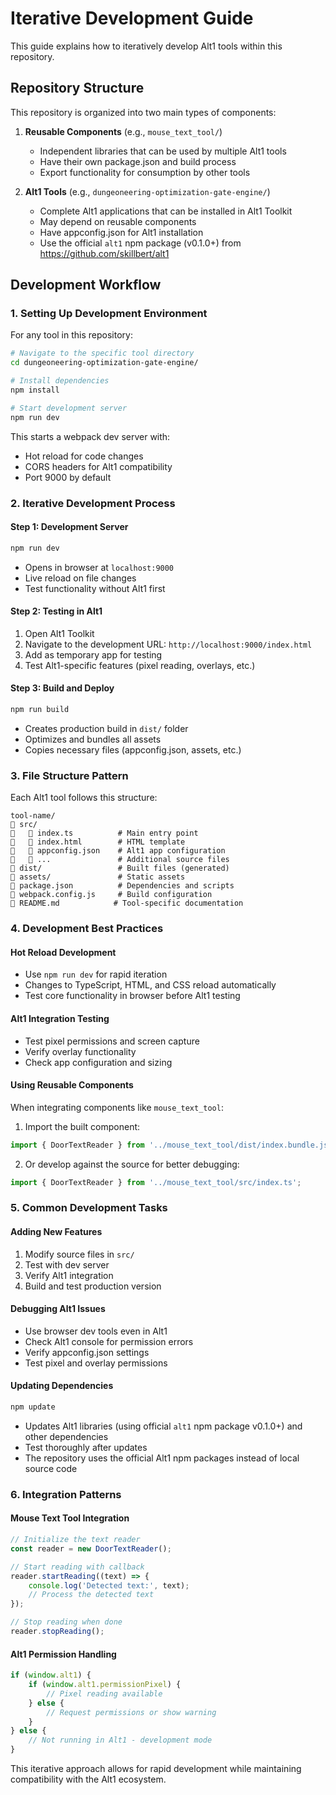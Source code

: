 # Iterative Development Guide

This guide explains how to iteratively develop Alt1 tools within this repository.

## Repository Structure

This repository is organized into two main types of components:

1. **Reusable Components** (e.g., `mouse_text_tool/`)
   - Independent libraries that can be used by multiple Alt1 tools
   - Have their own package.json and build process
   - Export functionality for consumption by other tools

2. **Alt1 Tools** (e.g., `dungeoneering-optimization-gate-engine/`)
   - Complete Alt1 applications that can be installed in Alt1 Toolkit
   - May depend on reusable components
   - Have appconfig.json for Alt1 installation
   - Use the official `alt1` npm package (v0.1.0+) from https://github.com/skillbert/alt1

## Development Workflow

### 1. Setting Up Development Environment

For any tool in this repository:

```bash
# Navigate to the specific tool directory
cd dungeoneering-optimization-gate-engine/

# Install dependencies
npm install

# Start development server
npm run dev
```

This starts a webpack dev server with:
- Hot reload for code changes
- CORS headers for Alt1 compatibility
- Port 9000 by default

### 2. Iterative Development Process

#### Step 1: Development Server
```bash
npm run dev
```
- Opens in browser at `localhost:9000`
- Live reload on file changes
- Test functionality without Alt1 first

#### Step 2: Testing in Alt1
1. Open Alt1 Toolkit
2. Navigate to the development URL: `http://localhost:9000/index.html`
3. Add as temporary app for testing
4. Test Alt1-specific features (pixel reading, overlays, etc.)

#### Step 3: Build and Deploy
```bash
npm run build
```
- Creates production build in `dist/` folder
- Optimizes and bundles all assets
- Copies necessary files (appconfig.json, assets, etc.)

### 3. File Structure Pattern

Each Alt1 tool follows this structure:

```
tool-name/
   src/
      index.ts          # Main entry point
      index.html        # HTML template
      appconfig.json    # Alt1 app configuration
      ...               # Additional source files
   dist/                 # Built files (generated)
   assets/               # Static assets
   package.json          # Dependencies and scripts
   webpack.config.js     # Build configuration
   README.md            # Tool-specific documentation
```

### 4. Development Best Practices

#### Hot Reload Development
- Use `npm run dev` for rapid iteration
- Changes to TypeScript, HTML, and CSS reload automatically
- Test core functionality in browser before Alt1 testing

#### Alt1 Integration Testing
- Test pixel permissions and screen capture
- Verify overlay functionality
- Check app configuration and sizing

#### Using Reusable Components
When integrating components like `mouse_text_tool`:

1. Import the built component:
```typescript
import { DoorTextReader } from '../mouse_text_tool/dist/index.bundle.js';
```

2. Or develop against the source for better debugging:
```typescript
import { DoorTextReader } from '../mouse_text_tool/src/index.ts';
```

### 5. Common Development Tasks

#### Adding New Features
1. Modify source files in `src/`
2. Test with dev server
3. Verify Alt1 integration
4. Build and test production version

#### Debugging Alt1 Issues
- Use browser dev tools even in Alt1
- Check Alt1 console for permission errors
- Verify appconfig.json settings
- Test pixel and overlay permissions

#### Updating Dependencies
```bash
npm update
```
- Updates Alt1 libraries (using official `alt1` npm package v0.1.0+) and other dependencies
- Test thoroughly after updates
- The repository uses the official Alt1 npm packages instead of local source code

### 6. Integration Patterns

#### Mouse Text Tool Integration
```typescript
// Initialize the text reader
const reader = new DoorTextReader();

// Start reading with callback
reader.startReading((text) => {
    console.log('Detected text:', text);
    // Process the detected text
});

// Stop reading when done
reader.stopReading();
```

#### Alt1 Permission Handling
```typescript
if (window.alt1) {
    if (window.alt1.permissionPixel) {
        // Pixel reading available
    } else {
        // Request permissions or show warning
    }
} else {
    // Not running in Alt1 - development mode
}
```

This iterative approach allows for rapid development while maintaining compatibility with the Alt1 ecosystem.